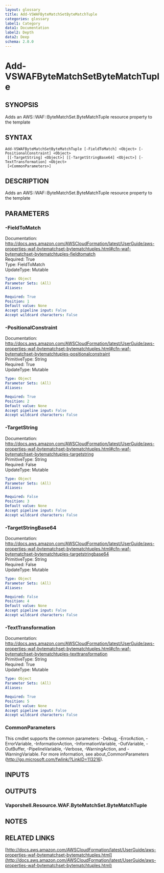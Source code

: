 ```yaml
---
layout: glossary
title: Add-VSWAFByteMatchSetByteMatchTuple
categories: glossary
label1: Category
data1: Documentation
label2: Depth
data2: Deep
schema: 2.0.0
---
```


# Add-VSWAFByteMatchSetByteMatchTuple

## SYNOPSIS
Adds an AWS::WAF::ByteMatchSet.ByteMatchTuple resource property to the template

## SYNTAX

```
Add-VSWAFByteMatchSetByteMatchTuple [-FieldToMatch] <Object> [-PositionalConstraint] <Object>
 [[-TargetString] <Object>] [[-TargetStringBase64] <Object>] [-TextTransformation] <Object>
 [<CommonParameters>]
```

## DESCRIPTION
Adds an AWS::WAF::ByteMatchSet.ByteMatchTuple resource property to the template

## PARAMETERS

### -FieldToMatch
Documentation: http://docs.aws.amazon.com/AWSCloudFormation/latest/UserGuide/aws-properties-waf-bytematchset-bytematchtuples.html#cfn-waf-bytematchset-bytematchtuples-fieldtomatch    
Required: True    
Type: FieldToMatch    
UpdateType: Mutable

```yaml
Type: Object
Parameter Sets: (All)
Aliases:

Required: True
Position: 1
Default value: None
Accept pipeline input: False
Accept wildcard characters: False
```

### -PositionalConstraint
Documentation: http://docs.aws.amazon.com/AWSCloudFormation/latest/UserGuide/aws-properties-waf-bytematchset-bytematchtuples.html#cfn-waf-bytematchset-bytematchtuples-positionalconstraint    
PrimitiveType: String    
Required: True    
UpdateType: Mutable

```yaml
Type: Object
Parameter Sets: (All)
Aliases:

Required: True
Position: 2
Default value: None
Accept pipeline input: False
Accept wildcard characters: False
```

### -TargetString
Documentation: http://docs.aws.amazon.com/AWSCloudFormation/latest/UserGuide/aws-properties-waf-bytematchset-bytematchtuples.html#cfn-waf-bytematchset-bytematchtuples-targetstring    
PrimitiveType: String    
Required: False    
UpdateType: Mutable

```yaml
Type: Object
Parameter Sets: (All)
Aliases:

Required: False
Position: 3
Default value: None
Accept pipeline input: False
Accept wildcard characters: False
```

### -TargetStringBase64
Documentation: http://docs.aws.amazon.com/AWSCloudFormation/latest/UserGuide/aws-properties-waf-bytematchset-bytematchtuples.html#cfn-waf-bytematchset-bytematchtuples-targetstringbase64    
PrimitiveType: String    
Required: False    
UpdateType: Mutable

```yaml
Type: Object
Parameter Sets: (All)
Aliases:

Required: False
Position: 4
Default value: None
Accept pipeline input: False
Accept wildcard characters: False
```

### -TextTransformation
Documentation: http://docs.aws.amazon.com/AWSCloudFormation/latest/UserGuide/aws-properties-waf-bytematchset-bytematchtuples.html#cfn-waf-bytematchset-bytematchtuples-texttransformation    
PrimitiveType: String    
Required: True    
UpdateType: Mutable

```yaml
Type: Object
Parameter Sets: (All)
Aliases:

Required: True
Position: 5
Default value: None
Accept pipeline input: False
Accept wildcard characters: False
```

### CommonParameters
This cmdlet supports the common parameters: -Debug, -ErrorAction, -ErrorVariable, -InformationAction, -InformationVariable, -OutVariable, -OutBuffer, -PipelineVariable, -Verbose, -WarningAction, and -WarningVariable.
For more information, see about_CommonParameters (http://go.microsoft.com/fwlink/?LinkID=113216).

## INPUTS

## OUTPUTS

### Vaporshell.Resource.WAF.ByteMatchSet.ByteMatchTuple

## NOTES

## RELATED LINKS

[http://docs.aws.amazon.com/AWSCloudFormation/latest/UserGuide/aws-properties-waf-bytematchset-bytematchtuples.html](http://docs.aws.amazon.com/AWSCloudFormation/latest/UserGuide/aws-properties-waf-bytematchset-bytematchtuples.html)

